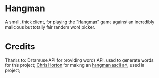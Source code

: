 # Hangman

A small, thick client, for playing the ["Hangman"](https://en.wikipedia.org/wiki/Hangman_(game)) game against an incredibly malicious but totally fair random word picker.


# Credits
Thanks to:
[Datamuse API](https://www.datamuse.com/api/) for providing words API, used to generate words for this project;
[Chris Horton](https://github.com/chrishorton) for making an [hangman ascii art](https://gist.github.com/chrishorton/8510732aa9a80a03c829b09f12e20d9c), used in project;

